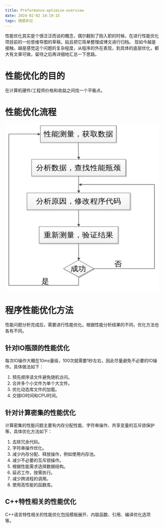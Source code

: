```yaml
---
title: Preformance-optimize-overview
date: 2024-02-02 14:19:15
tags: 随感杂记
---
```

性能优化其实是个很泛泛而谈的概念，偶尔翻到了刚入职的时候，在进行性能优化项目前的一份思维导图的草稿，姑且把它简单整理成博文进行归档。
现如今越是接触，越是感觉这个问题的复杂程度，从程序的外在表现，到具体的底层优化，都大有文章可做，留待之后再详细地汇总一下思路。
# 性能优化的目的
在计算机硬件/工程师价格和收益之间找一个平衡点。
# 性能优化流程
![image.png](/images/preformance-optimize-overview/1.png)
# 程序性能优化方法
性能问题分析完成后，需要进行性能优化。根据性能分析结果的不同，优化方法也各有不同。
## 针对IO瓶颈的性能优化
每次IO操作大概在10ms量级，100次就需要1秒左右，因此尽量避免不必要的IO操作。具体做法如下：

1. 预先顺序读文件避免随机访问。
2. 合并多个小文件为单个大文件。
3. 优化动态库文件的加载。
4. 交错IO时间和CPU时间。
## 针对计算密集的性能优化
计算密集的性能问题主要有内存分配性能、字符串操作、共享变量的互斥锁保护等，具体优化方法如下：

1. 去除冗余代码。
2. 字符串操作优化。
3. 减少内存分配、释放操作，例如使用内存池。
4. 减少不必要的互斥锁操作。
5. 根据性能需求选择数据结构。
6. 延迟工作，按需执行。
7. 减少跨进程的调用。
8. 使用高性能的函数库。
## C++特性相关的性能优化
C++语言特性相关的性能优化包括模板展开、内联函数、引用、编译优化选项等。
